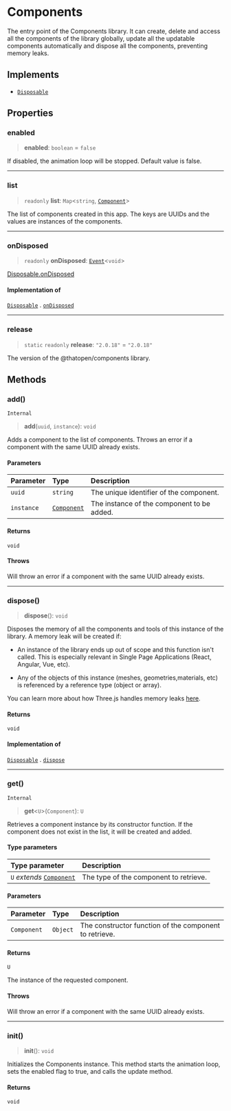 # Components

The entry point of the Components library. It can create, delete and access all the components of the library globally, update all the updatable components automatically and dispose all the components, preventing memory leaks.

## Implements

- [`Disposable`](../interfaces/Disposable.md)

## Properties

### enabled

> **enabled**: `boolean` = `false`

If disabled, the animation loop will be stopped.
Default value is false.

***

### list

> `readonly` **list**: `Map`\<`string`, [`Component`](Component.md)\>

The list of components created in this app.
The keys are UUIDs and the values are instances of the components.

***

### onDisposed

> `readonly` **onDisposed**: [`Event`](Event.md)\<`void`\>

[Disposable.onDisposed](../interfaces/Disposable.md#ondisposed)

#### Implementation of

[`Disposable`](../interfaces/Disposable.md) . [`onDisposed`](../interfaces/Disposable.md#ondisposed)

***

### release

> `static` `readonly` **release**: `"2.0.18"` = `"2.0.18"`

The version of the @thatopen/components library.

## Methods

### add()

`Internal`

> **add**(`uuid`, `instance`): `void`

Adds a component to the list of components.
Throws an error if a component with the same UUID already exists.

#### Parameters

| Parameter | Type | Description |
| :------ | :------ | :------ |
| `uuid` | `string` | The unique identifier of the component. |
| `instance` | [`Component`](Component.md) | The instance of the component to be added. |

#### Returns

`void`

#### Throws

Will throw an error if a component with the same UUID already exists.

***

### dispose()

> **dispose**(): `void`

Disposes the memory of all the components and tools of this instance of
the library. A memory leak will be created if:

- An instance of the library ends up out of scope and this function isn't
called. This is especially relevant in Single Page Applications (React,
Angular, Vue, etc).

- Any of the objects of this instance (meshes, geometries,materials, etc) is
referenced by a reference type (object or array).

You can learn more about how Three.js handles memory leaks
[here](https://threejs.org/docs/#manual/en/introduction/How-to-dispose-of-objects).

#### Returns

`void`

#### Implementation of

[`Disposable`](../interfaces/Disposable.md) . [`dispose`](../interfaces/Disposable.md#dispose)

***

### get()

`Internal`

> **get**\<`U`\>(`Component`): `U`

Retrieves a component instance by its constructor function.
If the component does not exist in the list, it will be created and added.

#### Type parameters

| Type parameter | Description |
| :------ | :------ |
| `U` *extends* [`Component`](Component.md) | The type of the component to retrieve. |

#### Parameters

| Parameter | Type | Description |
| :------ | :------ | :------ |
| `Component` | `Object` | The constructor function of the component to retrieve. |

#### Returns

`U`

The instance of the requested component.

#### Throws

Will throw an error if a component with the same UUID already exists.

***

### init()

> **init**(): `void`

Initializes the Components instance.
This method starts the animation loop, sets the enabled flag to true,
and calls the update method.

#### Returns

`void`
